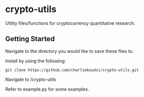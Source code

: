 # crypto-utils

Utility files/functions for cryptocurrency quantitative research.

## Getting Started

Navigate to the directory you would like to save these files to.

Install by using the following:

```
git clone https://github.com/charliekoudsi/crypto-utils.git
```

Navigate to /crypto-utils

Refer to example.py for some examples.

